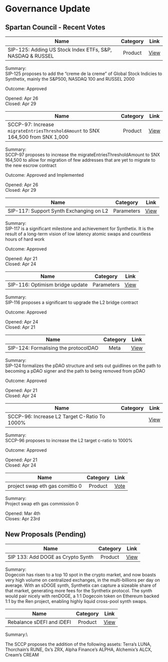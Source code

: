 # Governance Update

## Spartan Council - Recent Votes

| Name          | Category      | Link   |
| ------------- |:-------------:| :-----:|
| SIP-125: Adding US Stock Index ETFs, S&P, NASDAQ & RUSSEL | Product | [View](https://app.boardroom.info/snxgov.eth/poll/QmXpAbgCFirKKcVNDGJCjM96EXSSVtS8PWyav31fdut6xb) |

Summary:\
SIP-125 proposes to add the “creme de la creme” of Global Stock Indicies to Synthetix, mainly the S&P500, NASDAQ 100 and RUSSEL 2000

Outcome: Approved 

Opened: Apr 26\
Closed: Apr 29

| Name          | Category      | Link   |
| ------------- |:-------------:| :-----:|
| SCCP-97: Increase `migrateEntriesThresholdAmount` to SNX 164,500 from SNX 1,000 | Product | [View](https://app.boardroom.info/snxgov.eth/poll/QmespeeRR5xWHhVnsTn99biX3zB1Mt6GVRdK5D2UChWHWc) |

Summary:\
SCCP-97 proposes to increase the migrateEntriesThresholdAmount to SNX 164,500 to allow for migration of few addresses that are yet to migrate to the new escrow contract

Outcome: Approved and Implemented 

Opened: Apr 26\
Closed: Apr 29

| Name          | Category      | Link   |
| ------------- |:-------------:| :-----:|
| SIP-117: Support Synth Exchanging on L2 | Parameters | [View](https://app.boardroom.info/snxgov.eth/poll/QmXxFwm7TnG9A9LGgW7oVrRf73cxLskppmuqSGt7exA9Mk) |

Summary:\
SIP-117 is a significant milestone and achievement for Synthetix. It is the result of a long-term vision of low latency atomic swaps and countless hours of hard work

Outcome: Approved 

Opened: Apr 21\
Closed: Apr 24

| Name          | Category      | Link   |
| ------------- |:-------------:| :-----:|
| SIP-116: Optimism bridge update | Parameters | [View](https://app.boardroom.info/snxgov.eth/poll/QmV43TbBf8LuwwgJbfWARDLCWRtUFGXtXswLoiTVX3hNZR) |

Summary:\
SIP-116 proposes a significant to upgrade the L2 bridge contract

Outcome: Approved 

Opened: Apr 24\
Closed: Apr 21

| Name          | Category      | Link   |
| ------------- |:-------------:| :-----:|
| SIP-124: Formalising the protocolDAO | Meta | [View](https://app.boardroom.info/snxgov.eth/poll/QmcMCDLnYjxZfgGGuSit1cX48KmPFn4LsNNijd7K3h9JWq) |

Summary:\
SIP-124 formalizes the pDAO structure and sets out guidlines on the path to becoming a pDAO signer and the path to being removed from pDAO

Outcome: Approved 

Opened: Apr 21\
Closed: Apr 24

| Name          | Category      | Link   |
| ------------- |:-------------:| :-----:|
| SCCP-96: Increase L2 Target C-Ratio To 1000% |  | [View](https://app.boardroom.info/snxgov.eth/poll/QmS6YmNQCs8zPeuG1ivNzCSxQZtQCbUyuzqYVjfWETUJr6) |

Summary:\
SCCP-96 proposes to increase the L2 target c-ratio to 1000%

Outcome: Approved 

Opened: Apr 21\
Closed: Apr 24

| Name          | Category      | Link   |
| ------------- |:-------------:| :-----:|
| project swap eth gas comittio 0 | Product | [Vote](https://app.boardroom.info/snxgov.eth/poll/QmWcuDmV3s4N5zqDfcE3HZoDpmHMjDrySFJjvDpKpwVAkD) |

Summary:  
Project swap eth gas commission 0

Opened: Mar 4th\
Closes: Apr 23rd


## New Proposals (Pending)

| Name          | Category      | Link   |
| ------------- |:-------------:| :-----:|
| SIP 133: Add DOGE as Crypto Synth  | Product | [View](https://sips.synthetix.io/sips/sip-133) |

Summary:\
Dogecoin has risen to a top 10 spot in the crypto market, and now boasts very high volume on centralized exchanges, in the multi-billions per day on average. With an sDOGE synth, Synthetix can capture a sizeable share of that market, generating more fees for the Synthetix protocol. The synth would pair nicely with renDOGE, a 1:1 Dogecoin token on Ethereum backed 1:1 by the Ren project, enabling highly liquid cross-pool synth swaps.


| Name          | Category      | Link   |
| ------------- |:-------------:| :-----:|
| Rebalance sDEFI and iDEFI | Product | [View](https://sips.synthetix.io/SCCP/SCCP-98) |

Summary:\

The SCCP proposes the addition of the following assets: Terra’s LUNA, Thorchain’s RUNE, 0x’s ZRX, Alpha Finance’s ALPHA, Alchemix’s ALCX, Cream’s CREAM
